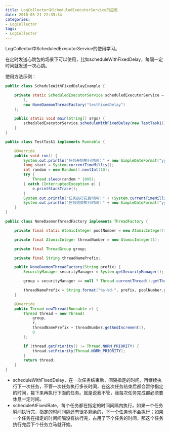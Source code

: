 ```yaml
---
title: LogCollector中ScheduledExecutorService的应用
date: 2010-05-21 22:39:34
categories: 
- LogCollector
tags:
- LogCollector
---
```


LogCollector中ScheduledExecutorService的使用学习。

<!--more-->

在定时发送心跳包的场景下可以使用，比如scheduleWithFixedDelay，每隔一定时间就发送一次心跳。

使用方法示例：

```java
public class ScheduleWithFixedDelayExample {

    private static ScheduledExecutorService scheduledExecutorService = Executors.newScheduledThreadPool(
        1,
        new NoneDaemonThreadFactory("testFixedDelay")
    );

    public static void main(String[] args) {
        scheduledExecutorService.scheduleWithFixedDelay(new TestTask1(), 0L, 3, TimeUnit.SECONDS);
    }
}
```

```java
public class TestTask1 implements Runnable {

    @Override
    public void run() {
        System.out.println("任务开始执行时间：" + new SimpleDateFormat("yyyy-MM-dd HH:mm:ss").format(new Date()));
        long start = System.currentTimeMillis();
        int random = new Random().nextInt(10);
        try {
            Thread.sleep(random * 1000);
        } catch (InterruptedException e) {
            e.printStackTrace();
        }
        System.out.println("任务执行花费时间：" + (System.currentTimeMillis() - start));
        System.out.println("任务结束执行时间：" + new SimpleDateFormat("yyyy-MM-dd HH:mm:ss").format(new Date()));
    }
}
```

```java
public class NoneDaemonThreadFactory implements ThreadFactory {

    private final static AtomicInteger poolNumber = new AtomicInteger(1);

    private final AtomicInteger threadNumber = new AtomicInteger(1);

    private final ThreadGroup group;

    private final String threadNamePrefix;

    public NoneDaemonThreadFactory(String prefix) {
        SecurityManager securityManager = System.getSecurityManager();

        group = securityManager == null ? Thread.currentThread().getThreadGroup() : securityManager.getThreadGroup();

        threadNamePrefix = String.format("%s-%d-", prefix, poolNumber.getAndIncrement());
    }

    @Override
    public Thread newThread(Runnable r) {
        Thread thread = new Thread(
            group,
            r,
            threadNamePrefix + threadNumber.getAndIncrement(),
            0
        );

        if (thread.getPriority() != Thread.NORM_PRIORITY) {
            thread.setPriority(Thread.NORM_PRIORITY);
        }
        return thread;
    }
}
```

- scheduleWithFixedDelay，在一次任务结束后，间隔指定的时间，再继续执行下一次任务，不管一次任务执行多长时间，在这次任务结束后都会暂停指定的时间，接下来再执行下面的任务。就是说我不管，我每次任务完成都必须要休息一定时间。
- scheduleAtFixedRate，每个任务都在指定的时间间隔内执行，如果一个任务瞬间执行完，指定的时间间隔还有很多剩余的，下一个任务也不会执行；如果一个任务在指定的时间间隔没有执行完，占用了下个任务的时间，那这个任务执行完后下个任务立马就开始。

